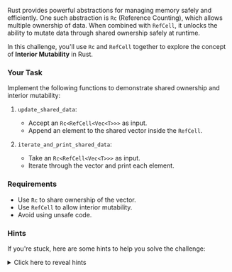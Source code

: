 Rust provides powerful abstractions for managing memory safely and efficiently. One such abstraction is `Rc` (Reference Counting), which allows multiple ownership of data. When combined with `RefCell`, it unlocks the ability to mutate data through shared ownership safely at runtime.

In this challenge, you'll use `Rc` and `RefCell` together to explore the concept of **Interior Mutability** in Rust.

### Your Task

Implement the following functions to demonstrate shared ownership and interior mutability:

1. `update_shared_data`:

   - Accept an `Rc<RefCell<Vec<T>>>` as input.
   - Append an element to the shared vector inside the `RefCell`.

2. `iterate_and_print_shared_data`:
   - Take an `Rc<RefCell<Vec<T>>>` as input.
   - Iterate through the vector and print each element.

### Requirements

- Use `Rc` to share ownership of the vector.
- Use `RefCell` to allow interior mutability.
- Avoid using unsafe code.

### Hints

If you're stuck, here are some hints to help you solve the challenge:

<details>
  <summary>Click here to reveal hints</summary>

- Use `Rc::clone` to share ownership of the vector.
- Use `RefCell`'s `.borrow_mut()` for mutable access and `.borrow()` for immutable access.
- `T: Display` is needed to format the output with `println!`.

</details>
